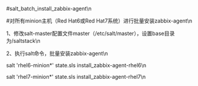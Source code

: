 #salt_batch_install_zabbix-agent\n

#对所有minion主机（Red Hat6或Red Hat7系统）进行批量安装zabbix-agent\n


1、修改salt-master配置文件master（/etc/salt/master），设置base目录为/saltstack\n


2、执行salt命令，批量安装zabbix-agent\n

salt 'rhel6-minion*' state.sls install_zabbix-agent-rhel6\n

salt 'rhel7-minion*' state.sls install_zabbix-agent-rhel7\n
